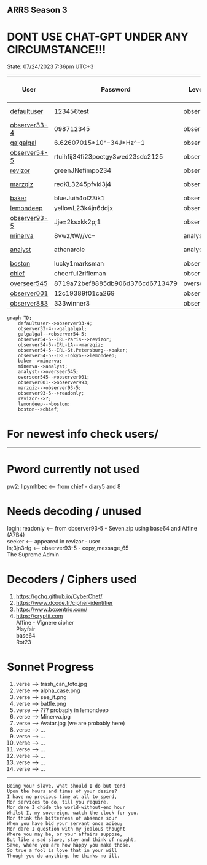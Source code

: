 ## ARRS Season 3 
# DONT USE CHAT-GPT UNDER ANY CIRCUMSTANCE!!!
State: 07/24/2023 7:36pm UTC+3

| User                                       | Password                          | Level    | Status     | Name          | Solved-Status (Presumed) |
|--------------------------------------------|-----------------------------------|----------|------------|---------------|--------------------------|
| [defaultuser](./Users/defaultuser.md)      | 123456test                        | observer | Active     | System user   | Solved                   | 
| [observer33-4](./Users/observer33-4.md)    | 098712345                         | observer | Not Active | James Torwind | Solved                   |   
| [galgalgal](./Users/galgalgal.md)          | 6.62607015\*10^−34J\*Hz^−1        | observer | Active     | Max Planck    | Solved                   |  
| [observer54-5](./Users/observer54-5.md)    | rtuihfij34fi23poetgy3wed23sdc2125 | observer | Not Active | Deleted       | Solved                   |
| [revizor](./Users/revizor.md)              | greenJNefimpo234                  | observer | Active     | confidential  | WIP                      |
| [marzqiz](./Users/marzqiz.md)              | redKL3245pfvkl3j4                 | observer | Active     | System user   | Solved                   |
| [baker](./Users/baker.md)                  | blueJuih4ol23ik1                  | observer | Active     | Mike          | Solved                   | 
| [lemondeep](./Users/lemondeep.md)          | yellowL23k4jn6ddjx                | observer | Active     | confidential  | Solved                   |
| [observer93-5](./Users/observer93-5.md)    | Jje=2ksxkk2p;1                    | observer | Active     | Homer Smith   | WIP                      |
| [minerva](./Users/minerva.md)              | 8vwz/tW//vc=                      | analyst  | Active     | Minnie        | Solved                   |
| [analyst](./Users/analyst.md)              | athenarole                        | analyst  | not Active | Jack          | WIP                      |
| [boston](./Users/boston.md)                | lucky1marksman                    | observer | Active     | confidential  | WIP                      |
| [chief](./Users/chief.md)                  | cheerful2rifleman                 | observer | Active     | confidential  | WIP                      |
| [overseer545](./Users/overseer545.md)      | 8719a72bef8885db906d376cd6713479  | overseer | Active     | Hash          | WIP                      |
| [observer001](./Users/observer001.md)      | 12c19389f01ca269                  | observer | Active     | unknown       | WIP                      |
| [observer883](./Users/observer993.md)      | 333winner3                        | observer | Active     | unknown       | WIP                      |

```mermaid
graph TD;
    defaultuser-->observer33-4;
    observer33-4-->galgalgal;
    galgalgal-->observer54-5;
    observer54-5--IRL-Paris-->revizor;
    observer54-5--IRL-LA-->marzqiz;
    observer54-5--IRL-St.Petersburg-->baker;
    observer54-5--IRL-Tokyo-->lemondeep;
    baker-->minerva;
    minerva-->analyst;
    analyst-->overseer545;
    overseer545-->observer001;
    observer001-->observer993;
    marzqiz-->observer93-5;
    observer93-5-->readonly;
    revizor-->?;
    lemondeep-->boston;
    boston-->chief;
```


# For newest info check users/
---
# Pword currently not used 
pw2: llpymhbec <-- from chief - diary5 and 8<br>

# Needs decoding / unused
login: readonly <-- from observer93-5 - Seven.zip using base64 and Affine (A7B4)<br>
seeker <-- appeared in revizor - user<br>
ln;3jn3rfg <-- observer93-5 - copy_message_65<br>
The Supreme Admin 


# Decoders / Ciphers used  
1. https://gchq.github.io/CyberChef/
2. https://www.dcode.fr/cipher-identifier
3. https://www.boxentriq.com/
4. https://cryptii.com  
Affine - Vignere cipher  
Playfair  
base64  
Rot23 

# Sonnet Progress  
1. verse --> trash_can_foto.jpg
2. verse --> alpha_case.png
3. verse --> see_it.png
4. verse --> battle.png
5. verse --> ??? probaply in lemondeep
6. verse --> Minerva.jpg
7. verse --> Avatar.jpg  (we are probably here)
8. verse --> ...
9. verse --> ...
10. verse --> ...
11. verse --> ...
12. verse --> ...
13. verse --> ...
14. verse --> ...
---
    Being your slave, what should I do but tend
    Upon the hours and times of your desire?
    I have no precious time at all to spend,
    Nor services to do, till you require.
    Nor dare I chide the world-without-end hour
    Whilst I, my sovereign, watch the clock for you.
    Nor think the bitterness of absence sour
    When you have bid your servant once adieu;
    Nor dare I question with my jealous thought
    Where you may be, or your affairs suppose,
    But like a sad slave, stay and think of nought,
    Save, where you are how happy you make those.
    So true a fool is love that in your will
    Though you do anything, he thinks no ill.
